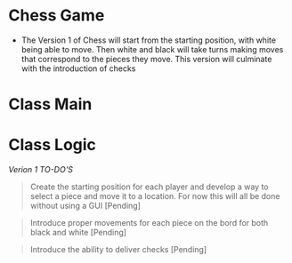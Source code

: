 # Chess Game
- The Version 1 of Chess will start from the starting position, with white being able to move. Then white and black will take turns making moves that correspond to the pieces they move. This version will culminate with the introduction of checks

# Class Main

# Class Logic

*Verion 1 TO-DO'S*
> Create the starting position for each player and develop a way to select a piece and move it to a location. For now this will all be done without using a GUI [Pending]

> Introduce proper movements for each piece on the bord for both black and white [Pending]

> Introduce the ability to deliver checks [Pending]